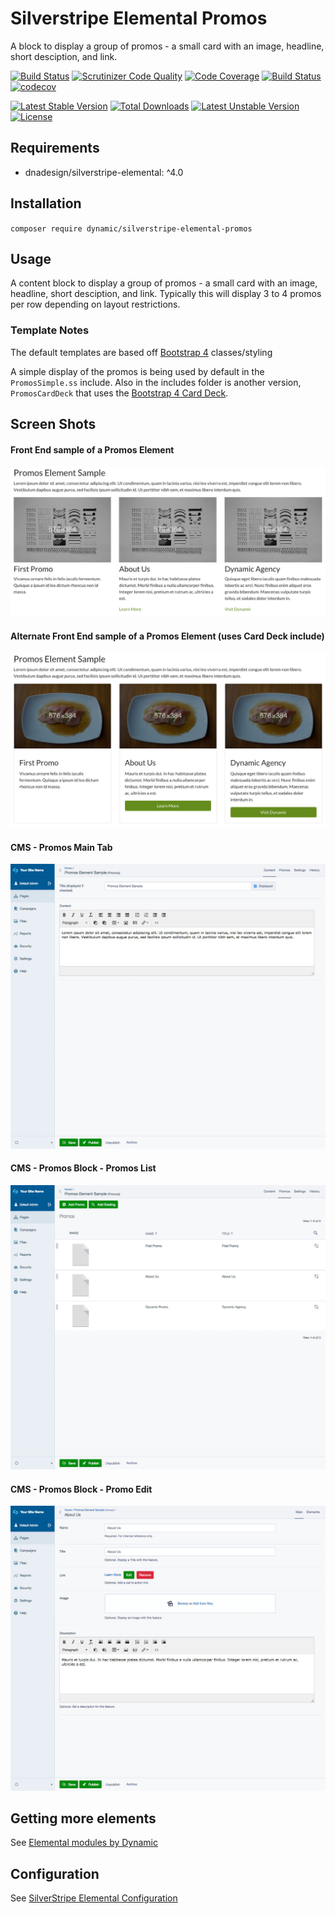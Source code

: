 # Silverstripe Elemental Promos

A block to display a group of promos - a small card with an image, headline, short desciption, and link.

[![Build Status](https://travis-ci.org/dynamic/silverstripe-elemental-promos.svg?branch=master)](https://travis-ci.org/dynamic/silverstripe-elemental-promos)
[![Scrutinizer Code Quality](https://scrutinizer-ci.com/g/dynamic/silverstripe-elemental-promos/badges/quality-score.png?b=master)](https://scrutinizer-ci.com/g/dynamic/silverstripe-elemental-promos/?branch=master)
[![Code Coverage](https://scrutinizer-ci.com/g/dynamic/silverstripe-elemental-promos/badges/coverage.png?b=master)](https://scrutinizer-ci.com/g/dynamic/silverstripe-elemental-promos/?branch=master)
[![Build Status](https://scrutinizer-ci.com/g/dynamic/silverstripe-elemental-promos/badges/build.png?b=master)](https://scrutinizer-ci.com/g/dynamic/silverstripe-elemental-promos/build-status/master)
[![codecov](https://codecov.io/gh/dynamic/silverstripe-elemental-promos/branch/master/graph/badge.svg)](https://codecov.io/gh/dynamic/silverstripe-elemental-promos)

[![Latest Stable Version](https://poser.pugx.org/dynamic/silverstripe-elemental-promos/v/stable)](https://packagist.org/packages/dynamic/silverstripe-elemental-promos)
[![Total Downloads](https://poser.pugx.org/dynamic/silverstripe-elemental-promos/downloads)](https://packagist.org/packages/dynamic/silverstripe-elemental-promos)
[![Latest Unstable Version](https://poser.pugx.org/dynamic/silverstripe-elemental-promos/v/unstable)](https://packagist.org/packages/dynamic/silverstripe-elemental-promos)
[![License](https://poser.pugx.org/dynamic/silverstripe-elemental-promos/license)](https://packagist.org/packages/dynamic/silverstripe-elemental-promos)

## Requirements

* dnadesign/silverstripe-elemental: ^4.0

## Installation

`composer require dynamic/silverstripe-elemental-promos`

## Usage

A content block to display a group of promos - a small card with an image, headline, short desciption, and link. Typically this will display 3 to 4 promos per row depending on layout restrictions. 

### Template Notes

The default templates are based off [Bootstrap 4](https://getbootstrap.com/) classes/styling

A simple display of the promos is being used by default in the `PromosSimple.ss` include. Also in the includes folder is another version, `PromosCardDeck` that uses the [Bootstrap 4 Card Deck](http://getbootstrap.com/docs/4.1/components/card/#card-decks).

## Screen Shots

#### Front End sample of a Promos Element
![Front End sample of a Promos Element](./images/promos-block-sample.jpg)

#### Alternate Front End sample of a Promos Element (uses Card Deck include)
![Front End sample of a Promos Element](./images/promos-block-sample-alternate.jpg)

#### CMS - Promos Main Tab
![CMS - Promos Block Main Tab](./images/promos-block-cms.jpg)

#### CMS - Promos Block - Promos List
![CMS - Promos Block - Promos List](./images/promos-block-cms-promos-list.jpg)

#### CMS - Promos Block - Promo Edit
![CMS - Promos Block - Promos Edit](./images/promos-block-cms-promo-edit.jpg)


## Getting more elements

See [Elemental modules by Dynamic](https://github.com/dynamic/silverstripe-elemental-blocks#getting-more-elements)

## Configuration

See [SilverStripe Elemental Configuration](https://github.com/dnadesign/silverstripe-elemental#configuration)

